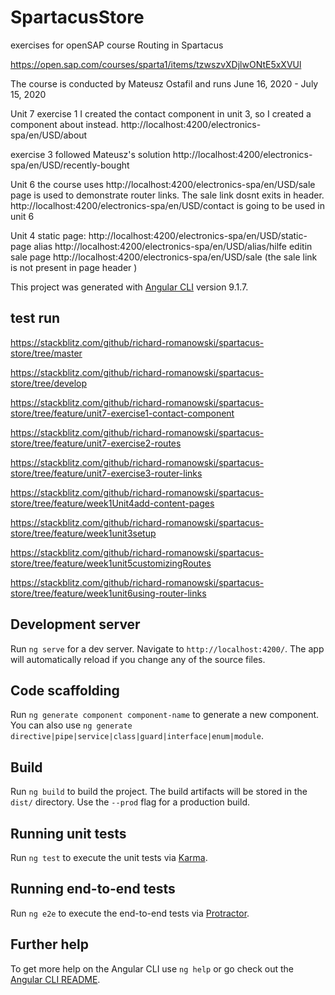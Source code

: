 # SpartacusStore



exercises for openSAP course Routing in Spartacus

https://open.sap.com/courses/sparta1/items/tzwszvXDjlwONtE5xXVUl 

The course is conducted by Mateusz Ostafil and runs June 16, 2020 - July 15, 2020

Unit 7
exercise 1
I created the contact component in unit 3, so I created a component about instead. 
http://localhost:4200/electronics-spa/en/USD/about

exercise 3 
followed Mateusz's solution
http://localhost:4200/electronics-spa/en/USD/recently-bought


Unit 6
the course uses http://localhost:4200/electronics-spa/en/USD/sale page is used to demonstrate router links. The sale link dosnt exits in header.
http://localhost:4200/electronics-spa/en/USD/contact is going to be used in unit 6


Unit 4
static page:
http://localhost:4200/electronics-spa/en/USD/static-page
alias
http://localhost:4200/electronics-spa/en/USD/alias/hilfe
editin sale page 
http://localhost:4200/electronics-spa/en/USD/sale   (the sale link is not present in page header  )


This project was generated with [Angular CLI](https://github.com/angular/angular-cli) version 9.1.7.

## test run

https://stackblitz.com/github/richard-romanowski/spartacus-store/tree/master 

https://stackblitz.com/github/richard-romanowski/spartacus-store/tree/develop

https://stackblitz.com/github/richard-romanowski/spartacus-store/tree/feature/unit7-exercise1-contact-component

https://stackblitz.com/github/richard-romanowski/spartacus-store/tree/feature/unit7-exercise2-routes

https://stackblitz.com/github/richard-romanowski/spartacus-store/tree/feature/unit7-exercise3-router-links

https://stackblitz.com/github/richard-romanowski/spartacus-store/tree/feature/week1Unit4add-content-pages

https://stackblitz.com/github/richard-romanowski/spartacus-store/tree/feature/week1unit3setup

https://stackblitz.com/github/richard-romanowski/spartacus-store/tree/feature/week1unit5customizingRoutes

https://stackblitz.com/github/richard-romanowski/spartacus-store/tree/feature/week1unit6using-router-links


## Development server

Run `ng serve` for a dev server. Navigate to `http://localhost:4200/`. The app will automatically reload if you change any of the source files.

## Code scaffolding

Run `ng generate component component-name` to generate a new component. You can also use `ng generate directive|pipe|service|class|guard|interface|enum|module`.

## Build

Run `ng build` to build the project. The build artifacts will be stored in the `dist/` directory. Use the `--prod` flag for a production build.

## Running unit tests

Run `ng test` to execute the unit tests via [Karma](https://karma-runner.github.io).

## Running end-to-end tests

Run `ng e2e` to execute the end-to-end tests via [Protractor](http://www.protractortest.org/).

## Further help

To get more help on the Angular CLI use `ng help` or go check out the [Angular CLI README](https://github.com/angular/angular-cli/blob/master/README.md).
